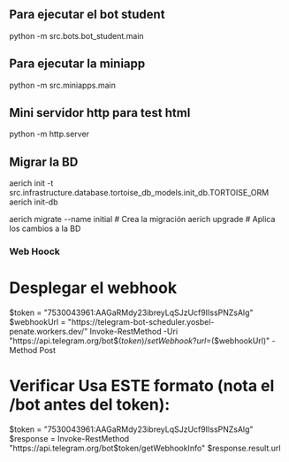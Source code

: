 ## Para ejecutar el bot student
python -m src.bots.bot_student.main

## Para ejecutar la miniapp
python -m src.miniapps.main

## Mini servidor http para test html
python -m http.server

## Migrar la BD

aerich init -t src.infrastructure.database.tortoise_db_models.init_db.TORTOISE_ORM
aerich init-db

aerich migrate --name initial  # Crea la migración
aerich upgrade  # Aplica los cambios a la BD

### Web Hoock

# Desplegar el webhook
$token = "7530043961:AAGaRMdy23ibreyLqSJzUcf9IIssPNZsAlg"
$webhookUrl = "https://telegram-bot-scheduler.yosbel-penate.workers.dev/"
Invoke-RestMethod -Uri "https://api.telegram.org/bot$($token)/setWebhook?url=$($webhookUrl)" -Method Post

# Verificar Usa ESTE formato (nota el /bot antes del token):
$token = "7530043961:AAGaRMdy23ibreyLqSJzUcf9IIssPNZsAlg"
$response = Invoke-RestMethod "https://api.telegram.org/bot$token/getWebhookInfo"
$response.result.url

